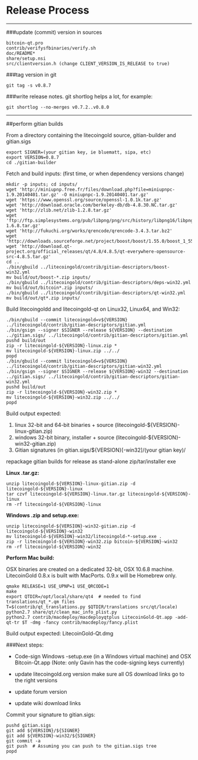 Release Process
====================

* * *

###update (commit) version in sources


	bitcoin-qt.pro
	contrib/verifysfbinaries/verify.sh
	doc/README*
	share/setup.nsi
	src/clientversion.h (change CLIENT_VERSION_IS_RELEASE to true)

###tag version in git

	git tag -s v0.8.7

###write release notes. git shortlog helps a lot, for example:

	git shortlog --no-merges v0.7.2..v0.8.0

* * *

##perform gitian builds

 From a directory containing the litecoingold source, gitian-builder and gitian.sigs
  
	export SIGNER=(your gitian key, ie bluematt, sipa, etc)
	export VERSION=0.8.7
	cd ./gitian-builder

 Fetch and build inputs: (first time, or when dependency versions change)

	mkdir -p inputs; cd inputs/
	wget 'http://miniupnp.free.fr/files/download.php?file=miniupnpc-1.9.20140401.tar.gz' -O miniupnpc-1.9.20140401.tar.gz'
	wget 'https://www.openssl.org/source/openssl-1.0.1k.tar.gz'
	wget 'http://download.oracle.com/berkeley-db/db-4.8.30.NC.tar.gz'
	wget 'http://zlib.net/zlib-1.2.8.tar.gz'
	wget 'ftp://ftp.simplesystems.org/pub/libpng/png/src/history/libpng16/libpng-1.6.8.tar.gz'
	wget 'http://fukuchi.org/works/qrencode/qrencode-3.4.3.tar.bz2'
	wget 'http://downloads.sourceforge.net/project/boost/boost/1.55.0/boost_1_55_0.tar.bz2'
	wget 'http://download.qt-project.org/official_releases/qt/4.8/4.8.5/qt-everywhere-opensource-src-4.8.5.tar.gz'
	cd ..
	./bin/gbuild ../litecoingold/contrib/gitian-descriptors/boost-win32.yml
	mv build/out/boost-*.zip inputs/
	./bin/gbuild ../litecoingold/contrib/gitian-descriptors/deps-win32.yml
	mv build/out/bitcoin*.zip inputs/
	./bin/gbuild ../litecoingold/contrib/gitian-descriptors/qt-win32.yml
	mv build/out/qt*.zip inputs/

 Build litecoingoldd and litecoingold-qt on Linux32, Linux64, and Win32:
  
	./bin/gbuild --commit litecoingold=v${VERSION} ../litecoingold/contrib/gitian-descriptors/gitian.yml
	./bin/gsign --signer $SIGNER --release ${VERSION} --destination ../gitian.sigs/ ../litecoingold/contrib/gitian-descriptors/gitian.yml
	pushd build/out
	zip -r litecoingold-${VERSION}-linux.zip *
	mv litecoingold-${VERSION}-linux.zip ../../
	popd
	./bin/gbuild --commit litecoingold=v${VERSION} ../litecoingold/contrib/gitian-descriptors/gitian-win32.yml
	./bin/gsign --signer $SIGNER --release ${VERSION}-win32 --destination ../gitian.sigs/ ../litecoingold/contrib/gitian-descriptors/gitian-win32.yml
	pushd build/out
	zip -r litecoingold-${VERSION}-win32.zip *
	mv litecoingold-${VERSION}-win32.zip ../../
	popd

  Build output expected:

  1. linux 32-bit and 64-bit binaries + source (litecoingold-${VERSION}-linux-gitian.zip)
  2. windows 32-bit binary, installer + source (litecoingold-${VERSION}-win32-gitian.zip)
  3. Gitian signatures (in gitian.sigs/${VERSION}[-win32]/(your gitian key)/

repackage gitian builds for release as stand-alone zip/tar/installer exe

**Linux .tar.gz:**

	unzip litecoingold-${VERSION}-linux-gitian.zip -d litecoingold-${VERSION}-linux
	tar czvf litecoingold-${VERSION}-linux.tar.gz litecoingold-${VERSION}-linux
	rm -rf litecoingold-${VERSION}-linux

**Windows .zip and setup.exe:**

	unzip litecoingold-${VERSION}-win32-gitian.zip -d litecoingold-${VERSION}-win32
	mv litecoingold-${VERSION}-win32/litecoingold-*-setup.exe .
	zip -r litecoingold-${VERSION}-win32.zip bitcoin-${VERSION}-win32
	rm -rf litecoingold-${VERSION}-win32

**Perform Mac build:**

  OSX binaries are created on a dedicated 32-bit, OSX 10.6.8 machine.
  LitecoinGold 0.8.x is built with MacPorts.  0.9.x will be Homebrew only.

	qmake RELEASE=1 USE_UPNP=1 USE_QRCODE=1
	make
	export QTDIR=/opt/local/share/qt4  # needed to find translations/qt_*.qm files
	T=$(contrib/qt_translations.py $QTDIR/translations src/qt/locale)
	python2.7 share/qt/clean_mac_info_plist.py
	python2.7 contrib/macdeploy/macdeployqtplus LitecoinGold-Qt.app -add-qt-tr $T -dmg -fancy contrib/macdeploy/fancy.plist

 Build output expected: LitecoinGold-Qt.dmg

###Next steps:

* Code-sign Windows -setup.exe (in a Windows virtual machine) and
  OSX Bitcoin-Qt.app (Note: only Gavin has the code-signing keys currently)

* update litecoingold.org version
  make sure all OS download links go to the right versions

* update forum version

* update wiki download links

Commit your signature to gitian.sigs:

	pushd gitian.sigs
	git add ${VERSION}/${SIGNER}
	git add ${VERSION}-win32/${SIGNER}
	git commit -a
	git push  # Assuming you can push to the gitian.sigs tree
	popd

